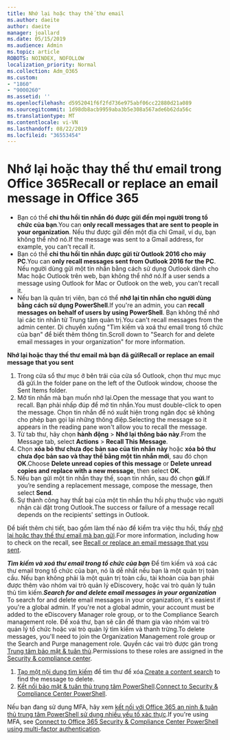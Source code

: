 ```yaml
---
title: Nhớ lại hoặc thay thế thư email
ms.author: daeite
author: daeite
manager: joallard
ms.date: 05/15/2019
ms.audience: Admin
ms.topic: article
ROBOTS: NOINDEX, NOFOLLOW
localization_priority: Normal
ms.collection: Adm_O365
ms.custom:
- "1860"
- "9000260"
ms.assetid: ''
ms.openlocfilehash: d5952041f6f2fd736e975abf06cc22880d21a089
ms.sourcegitcommit: 1d98db8acb9959aba3b5e308a567ade6b62da56c
ms.translationtype: MT
ms.contentlocale: vi-VN
ms.lasthandoff: 08/22/2019
ms.locfileid: "36553454"
---
```

# <a name="recall-or-replace-an-email-message-in-office-365"></a><span data-ttu-id="f13d6-102">Nhớ lại hoặc thay thế thư email trong Office 365</span><span class="sxs-lookup"><span data-stu-id="f13d6-102">Recall or replace an email message in Office 365</span></span>

- <span data-ttu-id="f13d6-103">Bạn có thể **chỉ thu hồi tin nhắn đó được gửi đến mọi người trong tổ chức của bạn**.</span><span class="sxs-lookup"><span data-stu-id="f13d6-103">You can **only recall messages that are sent to people in your organization**.</span></span> <span data-ttu-id="f13d6-104">Nếu thư được gửi đến một địa chỉ Gmail, ví dụ, bạn không thể nhớ nó.</span><span class="sxs-lookup"><span data-stu-id="f13d6-104">If the message was sent to a Gmail address, for example, you can't recall it.</span></span>
- <span data-ttu-id="f13d6-105">Bạn có thể **chỉ thu hồi tin nhắn được gửi từ Outlook 2016 cho máy PC**.</span><span class="sxs-lookup"><span data-stu-id="f13d6-105">You can **only recall messages sent from Outlook 2016 for the PC**.</span></span> <span data-ttu-id="f13d6-106">Nếu người dùng gửi một tin nhắn bằng cách sử dụng Outlook dành cho Mac hoặc Outlook trên web, bạn không thể nhớ nó.</span><span class="sxs-lookup"><span data-stu-id="f13d6-106">If a user sends a message using Outlook for Mac or Outlook on the web, you can't recall it.</span></span>
- <span data-ttu-id="f13d6-107">Nếu bạn là quản trị viên, bạn có thể **nhớ lại tin nhắn cho người dùng bằng cách sử dụng PowerShell**.</span><span class="sxs-lookup"><span data-stu-id="f13d6-107">If you're an admin, you can **recall messages on behalf of users by using PowerShell**.</span></span> <span data-ttu-id="f13d6-108">Bạn không thể nhớ lại các tin nhắn từ Trung tâm quản trị.</span><span class="sxs-lookup"><span data-stu-id="f13d6-108">You can't recall messages from the admin center.</span></span> <span data-ttu-id="f13d6-109">Di chuyển xuống "Tìm kiếm và xoá thư email trong tổ chức của bạn" để biết thêm thông tin.</span><span class="sxs-lookup"><span data-stu-id="f13d6-109">Scroll down to "Search for and delete email messages in your organization" for more information.</span></span>

<span data-ttu-id="f13d6-110">**Nhớ lại hoặc thay thế thư email mà bạn đã gửi**</span><span class="sxs-lookup"><span data-stu-id="f13d6-110">**Recall or replace an email message that you sent**</span></span>

1. <span data-ttu-id="f13d6-111">Trong cửa sổ thư mục ở bên trái của cửa sổ Outlook, chọn thư mục mục đã gửi.</span><span class="sxs-lookup"><span data-stu-id="f13d6-111">In the folder pane on the left of the Outlook window, choose the Sent Items folder.</span></span>
2. <span data-ttu-id="f13d6-112">Mở tin nhắn mà bạn muốn nhớ lại.</span><span class="sxs-lookup"><span data-stu-id="f13d6-112">Open the message that you want to recall.</span></span> <span data-ttu-id="f13d6-113">Bạn phải nhấp đúp để mở tin nhắn.</span><span class="sxs-lookup"><span data-stu-id="f13d6-113">You must double-click to open the message.</span></span> <span data-ttu-id="f13d6-114">Chọn tin nhắn để nó xuất hiện trong ngăn đọc sẽ không cho phép bạn gọi lại những thông điệp.</span><span class="sxs-lookup"><span data-stu-id="f13d6-114">Selecting the message so it appears in the reading pane won't allow you to recall the message.</span></span>
3. <span data-ttu-id="f13d6-115">Từ tab thư, hãy chọn **hành động** > **Nhớ lại thông báo này**.</span><span class="sxs-lookup"><span data-stu-id="f13d6-115">From the Message tab, select **Actions** > **Recall This Message**.</span></span>
4. <span data-ttu-id="f13d6-116">Chọn **xóa bỏ thư chưa đọc bản sao của tin nhắn này** hoặc **xóa bỏ thư chưa đọc bản sao và thay thế bằng một tin nhắn mới**, sau đó chọn **OK**.</span><span class="sxs-lookup"><span data-stu-id="f13d6-116">Choose **Delete unread copies of this message** or **Delete unread copies and replace with a new message**, then select **OK**.</span></span>
5. <span data-ttu-id="f13d6-117">Nếu bạn gửi một tin nhắn thay thế, soạn tin nhắn, sau đó chọn **gửi**.</span><span class="sxs-lookup"><span data-stu-id="f13d6-117">If you’re sending a replacement message, compose the message, then select **Send**.</span></span>
6. <span data-ttu-id="f13d6-118">Sự thành công hay thất bại của một tin nhắn thu hồi phụ thuộc vào người nhận cài đặt trong Outlook.</span><span class="sxs-lookup"><span data-stu-id="f13d6-118">The success or failure of a message recall depends on the recipients' settings in Outlook.</span></span>

<span data-ttu-id="f13d6-119">Để biết thêm chi tiết, bao gồm làm thế nào để kiểm tra việc thu hồi, thấy [nhớ lại hoặc thay thế thư email mà bạn gửi](https://support.office.com/article/35027f88-d655-4554-b4f8-6c0729a723a0).</span><span class="sxs-lookup"><span data-stu-id="f13d6-119">For more information, including how to check on the recall, see [Recall or replace an email message that you sent](https://support.office.com/article/35027f88-d655-4554-b4f8-6c0729a723a0).</span></span>

<span data-ttu-id="f13d6-120">***Tìm kiếm và xoá thư email trong tổ chức của bạn*** Để tìm kiếm và xoá các thư email trong tổ chức của bạn, nó là dễ nhất nếu bạn là một quản trị toàn cầu. Nếu bạn không phải là một quản trị toàn cầu, tài khoản của bạn phải được thêm vào nhóm vai trò quản lý eDiscovery, hoặc vai trò quản lý tuân thủ tìm kiếm.</span><span class="sxs-lookup"><span data-stu-id="f13d6-120">***Search for and delete email messages in your organization*** To search for and delete email messages in your organization, it's easiest if you're a global admin. If you're not a global admin, your account must be added to the eDiscovery Manager role group, or to the Compliance Search management role.</span></span> <span data-ttu-id="f13d6-121">Để xoá thư, bạn sẽ cần để tham gia vào nhóm vai trò quản lý tổ chức hoặc vai trò quản lý tìm kiếm và thanh trừng.</span><span class="sxs-lookup"><span data-stu-id="f13d6-121">To delete messages, you'll need to join the Organization Management role group or the Search and Purge management role.</span></span> <span data-ttu-id="f13d6-122">Quyền các vai trò được gán trong [Trung tâm bảo mật & tuân thủ](https://protection.office.com/).</span><span class="sxs-lookup"><span data-stu-id="f13d6-122">Permissions to these roles are assigned in the [Security & compliance center](https://protection.office.com/).</span></span>

1. <span data-ttu-id="f13d6-123">[Tạo một nội dung tìm kiếm](https://docs.microsoft.com/office365/securitycompliance/content-search) để tìm thư để xóa.</span><span class="sxs-lookup"><span data-stu-id="f13d6-123">[Create a content search](https://docs.microsoft.com/office365/securitycompliance/content-search) to find the message to delete.</span></span>
2. <span data-ttu-id="f13d6-124">[Kết nối bảo mật & tuân thủ trung tâm PowerShell](https://docs.microsoft.com/powershell/exchange/office-365-scc/connect-to-scc-powershell/connect-to-scc-powershell?view=exchange-ps).</span><span class="sxs-lookup"><span data-stu-id="f13d6-124">[Connect to Security & Compliance Center PowerShell](https://docs.microsoft.com/powershell/exchange/office-365-scc/connect-to-scc-powershell/connect-to-scc-powershell?view=exchange-ps).</span></span> 

<span data-ttu-id="f13d6-125">Nếu bạn đang sử dụng MFA, hãy xem [kết nối với Office 365 an ninh & tuân thủ trung tâm PowerShell sử dụng nhiều yếu tố xác thực](https://docs.microsoft.com/powershell/exchange/office-365-scc/connect-to-scc-powershell/mfa-connect-to-scc-powershell?view=exchange-ps).</span><span class="sxs-lookup"><span data-stu-id="f13d6-125">If you're using MFA, see [Connect to Office 365 Security & Compliance Center PowerShell using multi-factor authentication](https://docs.microsoft.com/powershell/exchange/office-365-scc/connect-to-scc-powershell/mfa-connect-to-scc-powershell?view=exchange-ps).</span></span> 
